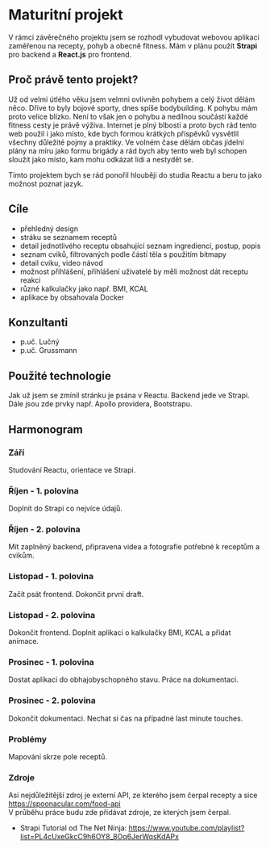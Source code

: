 # Maturitní projekt
V rámci závěrečného projektu jsem se rozhodl vybudovat webovou aplikaci zaměřenou na recepty, pohyb a obecně fitness. 
Mám v plánu použít **Strapi** pro backend a **React.js** pro frontend.

## Proč právě tento projekt?
Už od velmi útlého věku jsem velmni ovlivněn pohybem a celý život dělám něco. Dříve to byly bojové sporty, dnes spíše bodybuilding. 
K pohybu mám proto velice blízko. Není to však jen o pohybu a nedílnou součástí každé fitness cesty je právě výživa. Internet je plný blbostí a proto bych rád tento web použil i jako místo, kde bych formou krátkých příspěvků vysvětlil všechny důležité pojmy a praktiky.
Ve volném čase dělám občas jídelní plány na míru jako formu brigády a rád bych aby tento web byl schopen sloužit jako místo, kam mohu odkázat lidi a nestydět se.

Tímto projektem bych se rád ponořil hlouběji do studia Reactu a beru to jako možnost poznat jazyk.

## Cíle
- přehledný design
- stráku se seznamem receptů
- detail jednotlivého receptu obsahující seznam ingrediencí, postup, popis
- seznam cviků, filtrovaných podle částí těla s použitím bitmapy
- detail cviku, video návod
- možnost přihlášení, přihlášení uživatelé by měli možnost dát receptu reakci
- různé kalkulačky jako např. BMI, KCAL
- aplikace by obsahovala Docker

## Konzultanti
 - p.uč. Lučný
 - p.uč. Grussmann

## Použité technologie
 Jak už jsem se zmínil stránku je psána v Reactu. Backend jede ve Strapi. Dále jsou zde prvky např. Apollo providera, Bootstrapu. 

## Harmonogram
### Září
  Studování Reactu, orientace ve Strapi.
  
### Říjen - 1. polovina
  Doplnit do Strapi co nejvíce údajů.
  
### Říjen - 2. polovina
  Mít zaplněný backend, připravena videa a fotografie potřebné k receptům a cvikům. 

### Listopad - 1. polovina
  Začít psát frontend. Dokončit první draft.

### Listopad - 2. polovina
  Dokončit frontend. Doplnit aplikaci o kalkulačky BMI, KCAL a přidat animace. 
  
### Prosinec - 1. polovina
  Dostat aplikaci do obhajobyschopného stavu. Práce na dokumentaci. 
  
### Prosinec - 2. polovina
  Dokončit dokumentaci. Nechat si čas na případné last minute touches. 
  
### Problémy
  Mapování skrze pole receptů. 

### Zdroje
Asi nejdůležitější zdroj je externí API, ze kterého jsem čerpal recepty a sice https://spoonacular.com/food-api<br />
V průběhu práce budu zde přidávat zdroje, ze kterých jsem čerpal.<br />
- Strapi Tutorial od The Net Ninja: https://www.youtube.com/playlist?list=PL4cUxeGkcC9h6OY8_8Oq6JerWqsKdAPx

